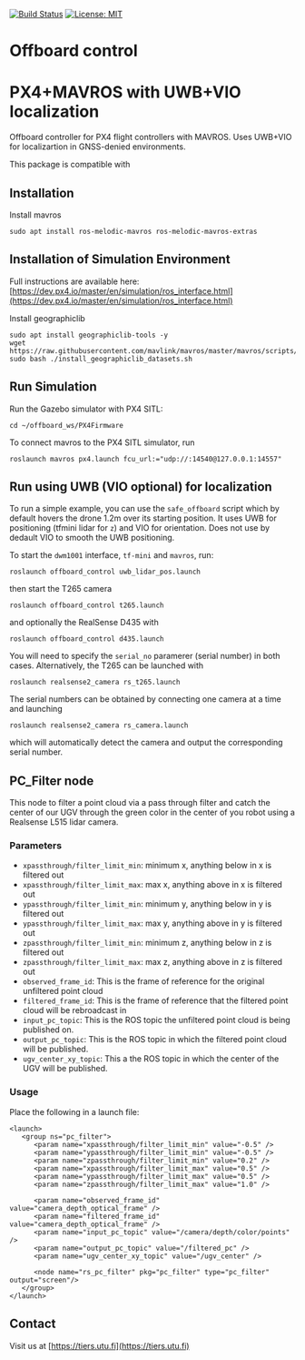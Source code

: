 [![Build Status](https://travis-ci.com/TIERS/offboard-control.svg?branch=main)](https://travis-ci.com/TIERS/offboard-control)
[![License: MIT](https://img.shields.io/badge/License-MIT-yellow.svg)](https://opensource.org/licenses/MIT)

# Offboard control
# PX4+MAVROS with UWB+VIO localization

Offboard controller for PX4 flight controllers with MAVROS. Uses UWB+VIO for localizartion in GNSS-denied environments.

This package is compatible with 

## Installation

Install mavros
```
sudo apt install ros-melodic-mavros ros-melodic-mavros-extras
```

## Installation of Simulation Environment

Full instructions are available here: [https://dev.px4.io/master/en/simulation/ros_interface.html](https://dev.px4.io/master/en/simulation/ros_interface.html)


Install geographiclib
```
sudo apt install geographiclib-tools -y
wget https://raw.githubusercontent.com/mavlink/mavros/master/mavros/scripts/install_geographiclib_datasets.sh
sudo bash ./install_geographiclib_datasets.sh
```





## Run Simulation

Run the Gazebo simulator with PX4 SITL:
```
cd ~/offboard_ws/PX4Firmware
```

To connect mavros to the PX4 SITL simulator, run
```
roslaunch mavros px4.launch fcu_url:="udp://:14540@127.0.0.1:14557"
```

## Run using UWB (VIO optional) for localization

To run a simple example, you can use the `safe_offboard` script which by default hovers the drone 1.2m over its starting position. It uses UWB for positioning (tfmini lidar for `z`) and VIO for orientation. Does not use by dedault VIO to smooth the UWB positioning.

To start the `dwm1001` interface, `tf-mini` and `mavros`, run:
```
roslaunch offboard_control uwb_lidar_pos.launch
```

then start the T265 camera
```
roslaunch offboard_control t265.launch
```

and optionally the RealSense D435 with
```
roslaunch offboard_control d435.launch
```

You will need to specify the `serial_no` paramerer (serial number) in both cases. Alternatively, the T265 can be launched with
```
roslaunch realsense2_camera rs_t265.launch
```

The serial numbers can be obtained by connecting one camera at a time and launching
```
roslaunch realsense2_camera rs_camera.launch
```
which will automatically detect the camera and output the corresponding serial number.




## PC_Filter node

This node to filter a point cloud via a pass through filter and catch the center of our UGV through the green color in the center of you robot using a Realsense L515 lidar camera.



### Parameters
- `xpassthrough/filter_limit_min`: minimum x, anything below in x is filtered out
- `xpassthrough/filter_limit_max`: max x, anything above in x is filtered out
- `ypassthrough/filter_limit_min`: minimum y, anything below in y is filtered out
- `ypassthrough/filter_limit_max`: max y, anything above in y is filtered out
- `zpassthrough/filter_limit_min`: minimum z, anything below in z is filtered out
- `zpassthrough/filter_limit_max`: max z, anything above in z is filtered out
- `observed_frame_id`: This is the frame of reference for the original unfiltered point cloud
- `filtered_frame_id`: This is the frame of reference that the filtered point cloud will be rebroadcast in
- `input_pc_topic`: This is the ROS topic the unfiltered point cloud is being published on.
- `output_pc_topic`: This is the ROS topic in which the filtered point cloud will be published.
- `ugv_center_xy_topic`: This a the ROS topic in which the center of the UGV will be published.

### Usage
Place the following in a launch file:
```
<launch>
   <group ns="pc_filter">
      <param name="xpassthrough/filter_limit_min" value="-0.5" />
      <param name="ypassthrough/filter_limit_min" value="-0.5" />
      <param name="zpassthrough/filter_limit_min" value="0.2" />
      <param name="xpassthrough/filter_limit_max" value="0.5" />
      <param name="ypassthrough/filter_limit_max" value="0.5" />
      <param name="zpassthrough/filter_limit_max" value="1.0" />
      
      <param name="observed_frame_id" value="camera_depth_optical_frame" />
      <param name="filtered_frame_id" value="camera_depth_optical_frame" />
      <param name="input_pc_topic" value="/camera/depth/color/points" />
      <param name="output_pc_topic" value="/filtered_pc" />
      <param name="ugv_center_xy_topic" value="/ugv_center" />

      <node name="rs_pc_filter" pkg="pc_filter" type="pc_filter" output="screen"/>
   </group>
</launch>
```


## Contact

Visit us at [https://tiers.utu.fi](https://tiers.utu.fi)
